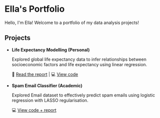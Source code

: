 # Ella's Portfolio

Hello, I'm Ella! Welcome to a portfolio of my data analysis projects!

## Projects

- **Life Expectancy Modelling (Personal)**
  
  Explored global life expectancy data to infer relationships between socioeconomic factors and life expectancy using linear regression.
  
  📄 [Read the report](LifeExpectancyModelling/GlobalLifeExpectancyReport.pdf) | 💻 [View code](LifeExpectancyModelling/LifeExpectancyCode.R)
  

- **Spam Email Classifier (Academic)**
  
  Explored Email dataset to effectively predict spam emails using logistic regression with LASSO regularisation.
  
  💻 [View code + report](SpamEmailClassifier/SpamEmailClassifier.ipynb)
